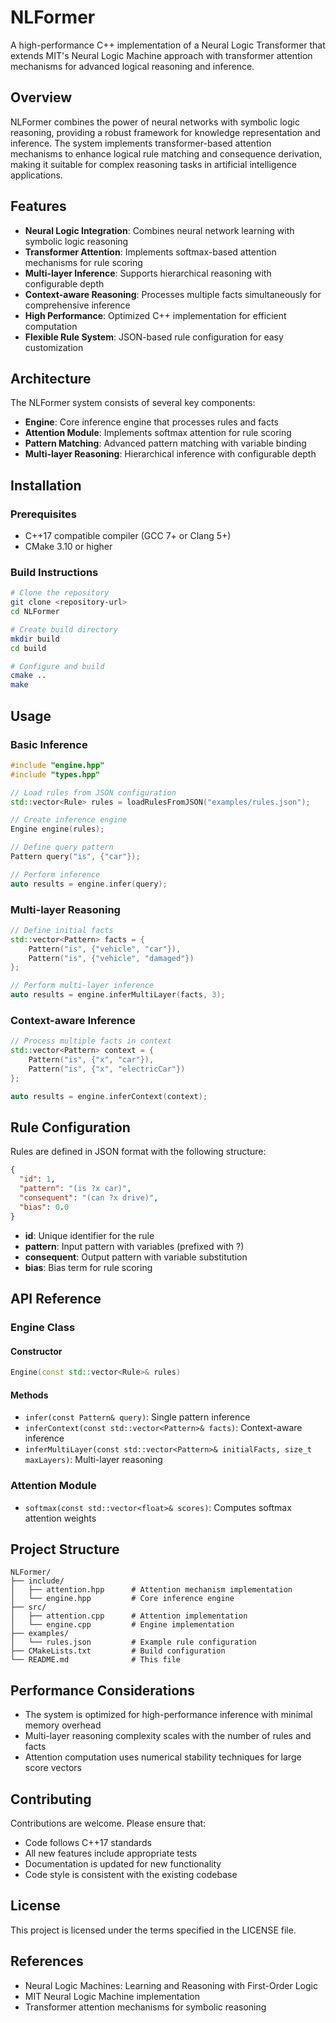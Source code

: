 # NLFormer

A high-performance C++ implementation of a Neural Logic Transformer that extends MIT's Neural Logic Machine approach with transformer attention mechanisms for advanced logical reasoning and inference.

## Overview

NLFormer combines the power of neural networks with symbolic logic reasoning, providing a robust framework for knowledge representation and inference. The system implements transformer-based attention mechanisms to enhance logical rule matching and consequence derivation, making it suitable for complex reasoning tasks in artificial intelligence applications.

## Features

- **Neural Logic Integration**: Combines neural network learning with symbolic logic reasoning
- **Transformer Attention**: Implements softmax-based attention mechanisms for rule scoring
- **Multi-layer Inference**: Supports hierarchical reasoning with configurable depth
- **Context-aware Reasoning**: Processes multiple facts simultaneously for comprehensive inference
- **High Performance**: Optimized C++ implementation for efficient computation
- **Flexible Rule System**: JSON-based rule configuration for easy customization

## Architecture

The NLFormer system consists of several key components:

- **Engine**: Core inference engine that processes rules and facts
- **Attention Module**: Implements softmax attention for rule scoring
- **Pattern Matching**: Advanced pattern matching with variable binding
- **Multi-layer Reasoning**: Hierarchical inference with configurable depth

## Installation

### Prerequisites

- C++17 compatible compiler (GCC 7+ or Clang 5+)
- CMake 3.10 or higher

### Build Instructions

```bash
# Clone the repository
git clone <repository-url>
cd NLFormer

# Create build directory
mkdir build
cd build

# Configure and build
cmake ..
make
```

## Usage

### Basic Inference

```cpp
#include "engine.hpp"
#include "types.hpp"

// Load rules from JSON configuration
std::vector<Rule> rules = loadRulesFromJSON("examples/rules.json");

// Create inference engine
Engine engine(rules);

// Define query pattern
Pattern query("is", {"car"});

// Perform inference
auto results = engine.infer(query);
```

### Multi-layer Reasoning

```cpp
// Define initial facts
std::vector<Pattern> facts = {
    Pattern("is", {"vehicle", "car"}),
    Pattern("is", {"vehicle", "damaged"})
};

// Perform multi-layer inference
auto results = engine.inferMultiLayer(facts, 3);
```

### Context-aware Inference

```cpp
// Process multiple facts in context
std::vector<Pattern> context = {
    Pattern("is", {"x", "car"}),
    Pattern("is", {"x", "electricCar"})
};

auto results = engine.inferContext(context);
```

## Rule Configuration

Rules are defined in JSON format with the following structure:

```json
{
  "id": 1,
  "pattern": "(is ?x car)",
  "consequent": "(can ?x drive)",
  "bias": 0.0
}
```

- **id**: Unique identifier for the rule
- **pattern**: Input pattern with variables (prefixed with ?)
- **consequent**: Output pattern with variable substitution
- **bias**: Bias term for rule scoring

## API Reference

### Engine Class

#### Constructor
```cpp
Engine(const std::vector<Rule>& rules)
```

#### Methods

- `infer(const Pattern& query)`: Single pattern inference
- `inferContext(const std::vector<Pattern>& facts)`: Context-aware inference
- `inferMultiLayer(const std::vector<Pattern>& initialFacts, size_t maxLayers)`: Multi-layer reasoning

### Attention Module

- `softmax(const std::vector<float>& scores)`: Computes softmax attention weights

## Project Structure

```
NLFormer/
├── include/
│   ├── attention.hpp      # Attention mechanism implementation
│   └── engine.hpp         # Core inference engine
├── src/
│   ├── attention.cpp      # Attention implementation
│   └── engine.cpp         # Engine implementation
├── examples/
│   └── rules.json         # Example rule configuration
├── CMakeLists.txt         # Build configuration
└── README.md              # This file
```

## Performance Considerations

- The system is optimized for high-performance inference with minimal memory overhead
- Multi-layer reasoning complexity scales with the number of rules and facts
- Attention computation uses numerical stability techniques for large score vectors

## Contributing

Contributions are welcome. Please ensure that:

- Code follows C++17 standards
- All new features include appropriate tests
- Documentation is updated for new functionality
- Code style is consistent with the existing codebase

## License

This project is licensed under the terms specified in the LICENSE file.

## References

- Neural Logic Machines: Learning and Reasoning with First-Order Logic
- MIT Neural Logic Machine implementation
- Transformer attention mechanisms for symbolic reasoning
